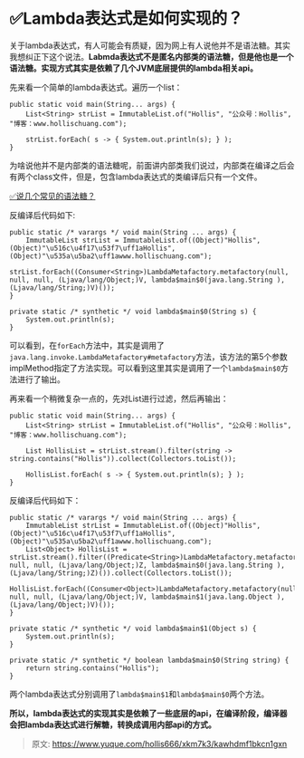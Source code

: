 # ✅Lambda表达式是如何实现的？

关于lambda表达式，有人可能会有质疑，因为网上有人说他并不是语法糖。其实我想纠正下这个说法。**Labmda表达式不是匿名内部类的语法糖，但是他也是一个语法糖。实现方式其实是依赖了几个JVM底层提供的lambda相关api。**



先来看一个简单的lambda表达式。遍历一个list：



```plain
public static void main(String... args) {
    List<String> strList = ImmutableList.of("Hollis", "公众号：Hollis", "博客：www.hollischuang.com");

    strList.forEach( s -> { System.out.println(s); } );
}
```



为啥说他并不是内部类的语法糖呢，前面讲内部类我们说过，内部类在编译之后会有两个class文件，但是，包含lambda表达式的类编译后只有一个文件。



[✅说几个常见的语法糖？](https://www.yuque.com/hollis666/xkm7k3/dwdzin#af6ab5d6)



反编译后代码如下:



```plain
public static /* varargs */ void main(String ... args) {
    ImmutableList strList = ImmutableList.of((Object)"Hollis", (Object)"\u516c\u4f17\u53f7\uff1aHollis", (Object)"\u535a\u5ba2\uff1awww.hollischuang.com");
    strList.forEach((Consumer<String>)LambdaMetafactory.metafactory(null, null, null, (Ljava/lang/Object;)V, lambda$main$0(java.lang.String ), (Ljava/lang/String;)V)());
}

private static /* synthetic */ void lambda$main$0(String s) {
    System.out.println(s);
}
```



可以看到，在`forEach`方法中，其实是调用了`java.lang.invoke.LambdaMetafactory#metafactory`方法，该方法的第5个参数implMethod指定了方法实现。可以看到这里其实是调用了一个`lambda$main$0`方法进行了输出。



再来看一个稍微复杂一点的，先对List进行过滤，然后再输出：



```plain
public static void main(String... args) {
    List<String> strList = ImmutableList.of("Hollis", "公众号：Hollis", "博客：www.hollischuang.com");

    List HollisList = strList.stream().filter(string -> string.contains("Hollis")).collect(Collectors.toList());

    HollisList.forEach( s -> { System.out.println(s); } );
}
```



反编译后代码如下：



```plain
public static /* varargs */ void main(String ... args) {
    ImmutableList strList = ImmutableList.of((Object)"Hollis", (Object)"\u516c\u4f17\u53f7\uff1aHollis", (Object)"\u535a\u5ba2\uff1awww.hollischuang.com");
    List<Object> HollisList = strList.stream().filter((Predicate<String>)LambdaMetafactory.metafactory(null, null, null, (Ljava/lang/Object;)Z, lambda$main$0(java.lang.String ), (Ljava/lang/String;)Z)()).collect(Collectors.toList());
    HollisList.forEach((Consumer<Object>)LambdaMetafactory.metafactory(null, null, null, (Ljava/lang/Object;)V, lambda$main$1(java.lang.Object ), (Ljava/lang/Object;)V)());
}

private static /* synthetic */ void lambda$main$1(Object s) {
    System.out.println(s);
}

private static /* synthetic */ boolean lambda$main$0(String string) {
    return string.contains("Hollis");
}
```



两个lambda表达式分别调用了`lambda$main$1`和`lambda$main$0`两个方法。



**所以，lambda表达式的实现其实是依赖了一些底层的api，在编译阶段，编译器会把lambda表达式进行解糖，转换成调用内部api的方式。**



> 原文: <https://www.yuque.com/hollis666/xkm7k3/kawhdmf1bkcn1gxn>